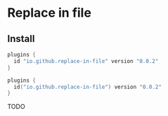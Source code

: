 # Replace in file

## Install

```groovy
plugins {
  id "io.github.replace-in-file" version "0.0.2"
}
```
```kotlin
plugins {
  id("io.github.replace-in-file") version "0.0.2"
}
```

TODO